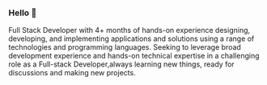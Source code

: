 ### Hello 👋

  Full Stack Developer with 4+ months of hands-on experience designing, developing, and 
  implementing applications and solutions using a range of technologies and programming languages. Seeking
  to leverage broad development experience and hands-on technical expertise in a challenging
  role as a Full-stack Developer,always learning new things, ready for discussions and making new projects.
  
  
